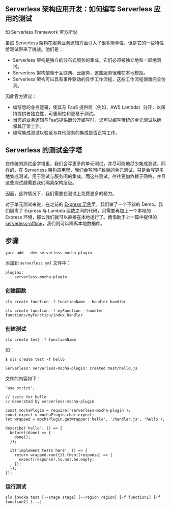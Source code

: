 Serverless 架构应用开发：如何编写 Serverless 应用的测试
---

如 Serverless Framework 官方所说

虽然 Serverless 架构在服务业务逻辑方面引入了很多简单性，但是它的一些特性给测试带来了挑战。他们是：

 - Serverless 架构是独立的分布式服务的集成，它们必须被独立地和一起地测试。
 - Serverless 架构依赖于互联网、云服务，这些服务很难在本地模拟。
 - Serverless 架构可以具有事件驱动的异步工作流程，这些工作流程很难完全仿真。

因此官方建议：

 - 编写您的业务逻辑，使其与 FaaS 提供商（例如，AWS Lambda）分开，以保持提供者独立性，可重用性和更易于测试。
 - 当您的业务逻辑与FaaS提供商分开编写时，您可以编写传统的单元测试以确保其正常工作。
 - 编写集成测试以验证与其他服务的集成是否正常工作。

Serverless 的测试金字塔
---

在传统的测试金字塔里，我们会写更多的单元测试，并尽可能地尽少集成测试。同样的，在 Serverless 架构应用里，我们会写同样数量的单元测试，只是会写更多地集成测试，用于测试与服务间的集成。而这些测试，往往更加依赖于网络，并且这些测试越需要我们隔离架构层级。

因而，这种情况下，我们需要在测试上花费更多的精力。

对于单元测试来说，在之前的 [Express 示例](https://www.phodal.com/blog/serverless-development-guide-express-react-build-server-side-rendering/)里，我们做了一个不错的 Demo。我们隔离了 Express 与 Lambda 函数之间的代码，只需要再加上一个本地的 Express 环境，那么我们就可以直接在本地运行了。而借助于上一篇中提供的 [serverless-offline](https://www.phodal.com/blog/serverless-architecture-development-serverless-offline-localhost-debug-test/)，我们则可以隔离本地数据库。

步骤
---

```
yarn add --dev serverless-mocha-plugin
```

添加到 ``serverless.yml`` 文件中：

```
plugins:
  - serverless-mocha-plugin
```

### 创建函数

```
sls create function -f functionName --handler handler
```

```
sls create function -f myFunction --handler functions/myFunction/index.handler
```

### 创建测试

```
sls create test -f functionName
```

如：

```
$ sls create test -f hello

Serverless: serverless-mocha-plugin: created test/hello.js
```

文件的内容如下：

```
'use strict';

// tests for hello
// Generated by serverless-mocha-plugin

const mochaPlugin = require('serverless-mocha-plugin');
const expect = mochaPlugin.chai.expect;
let wrapped = mochaPlugin.getWrapper('hello', '/handler.js', 'hello');

describe('hello', () => {
  before((done) => {
    done();
  });

  it('implement tests here', () => {
    return wrapped.run({}).then((response) => {
      expect(response).to.not.be.empty;
    });
  });
});
```

### 运行测试

```
sls invoke test [--stage stage] [--region region] [-f function1] [-f function2] [...]
```

